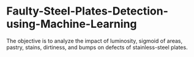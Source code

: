 # Faulty-Steel-Plates-Detection-using-Machine-Learning
The objective is to analyze the impact of luminosity, sigmoid of areas, pastry, stains, dirtiness, and  bumps on defects of stainless-steel plates.
